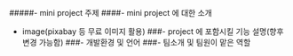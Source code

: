 #####- mini project 주제
####- mini project 에 대한 소개
- image(pixabay 등 무료 이미지 활용)
###- project 에 포함시킬 기능 설명(향후 변경 가능함)
###- 개발환경 및 언어
###- 팀소개 및 팀원이 맡은 역할
